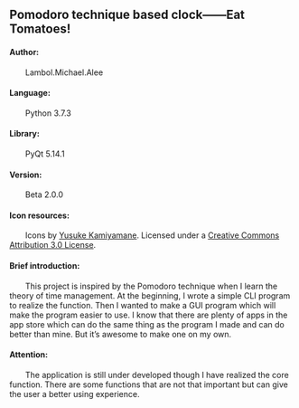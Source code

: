 ## Pomodoro technique based clock——Eat Tomatoes!


#### Author: 
&emsp;&emsp;Lambol.Michael.Alee

#### Language:

&emsp;&emsp;Python 3.7.3

#### Library:

&emsp;&emsp;PyQt 5.14.1


#### Version:

&emsp;&emsp;Beta 2.0.0

#### Icon resources:

&emsp;&emsp;Icons by [Yusuke Kamiyamane](http://p.yusukekamiyamane.com/). Licensed under a [Creative Commons Attribution 3.0 License](http://creativecommons.org/licenses/by/3.0/).

#### Brief introduction:

&emsp;&emsp;This project is inspired by the Pomodoro technique when I learn the theory of time management. At the beginning, I wrote a simple CLI program to realize the function. Then I wanted to make a GUI program which will make the program easier to use. I know that there are plenty of apps in the app store which can do the same thing as the program I made and can do better than mine. But it’s awesome to make one on my own.

#### Attention:

&emsp;&emsp;The application is still under developed though I have realized the core function. There are some functions that are not that important but can give the user a better using experience.
